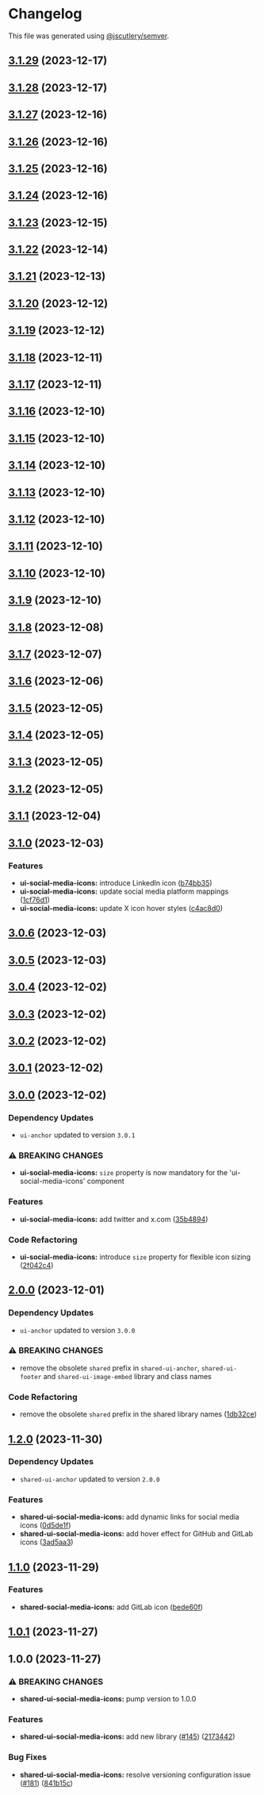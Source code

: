 # Changelog

This file was generated using [@jscutlery/semver](https://github.com/jscutlery/semver).

## [3.1.29](https://github.com/tuffz/tuffz-nx-workspace/compare/ui-social-media-icons-3.1.28...ui-social-media-icons-3.1.29) (2023-12-17)

## [3.1.28](https://github.com/tuffz/tuffz-nx-workspace/compare/ui-social-media-icons-3.1.27...ui-social-media-icons-3.1.28) (2023-12-17)

## [3.1.27](https://github.com/tuffz/tuffz-nx-workspace/compare/ui-social-media-icons-3.1.26...ui-social-media-icons-3.1.27) (2023-12-16)

## [3.1.26](https://github.com/tuffz/tuffz-nx-workspace/compare/ui-social-media-icons-3.1.25...ui-social-media-icons-3.1.26) (2023-12-16)

## [3.1.25](https://github.com/tuffz/tuffz-nx-workspace/compare/ui-social-media-icons-3.1.24...ui-social-media-icons-3.1.25) (2023-12-16)

## [3.1.24](https://github.com/tuffz/tuffz-nx-workspace/compare/ui-social-media-icons-3.1.23...ui-social-media-icons-3.1.24) (2023-12-16)

## [3.1.23](https://github.com/tuffz/tuffz-nx-workspace/compare/ui-social-media-icons-3.1.22...ui-social-media-icons-3.1.23) (2023-12-15)

## [3.1.22](https://github.com/tuffz/tuffz-nx-workspace/compare/ui-social-media-icons-3.1.21...ui-social-media-icons-3.1.22) (2023-12-14)

## [3.1.21](https://github.com/tuffz/tuffz-nx-workspace/compare/ui-social-media-icons-3.1.20...ui-social-media-icons-3.1.21) (2023-12-13)

## [3.1.20](https://github.com/tuffz/tuffz-nx-workspace/compare/ui-social-media-icons-3.1.19...ui-social-media-icons-3.1.20) (2023-12-12)

## [3.1.19](https://github.com/tuffz/tuffz-nx-workspace/compare/ui-social-media-icons-3.1.18...ui-social-media-icons-3.1.19) (2023-12-12)

## [3.1.18](https://github.com/tuffz/tuffz-nx-workspace/compare/ui-social-media-icons-3.1.17...ui-social-media-icons-3.1.18) (2023-12-11)

## [3.1.17](https://github.com/tuffz/tuffz-nx-workspace/compare/ui-social-media-icons-3.1.16...ui-social-media-icons-3.1.17) (2023-12-11)

## [3.1.16](https://github.com/tuffz/tuffz-nx-workspace/compare/ui-social-media-icons-3.1.15...ui-social-media-icons-3.1.16) (2023-12-10)

## [3.1.15](https://github.com/tuffz/tuffz-nx-workspace/compare/ui-social-media-icons-3.1.14...ui-social-media-icons-3.1.15) (2023-12-10)

## [3.1.14](https://github.com/tuffz/tuffz-nx-workspace/compare/ui-social-media-icons-3.1.13...ui-social-media-icons-3.1.14) (2023-12-10)

## [3.1.13](https://github.com/tuffz/tuffz-nx-workspace/compare/ui-social-media-icons-3.1.12...ui-social-media-icons-3.1.13) (2023-12-10)

## [3.1.12](https://github.com/tuffz/tuffz-nx-workspace/compare/ui-social-media-icons-3.1.11...ui-social-media-icons-3.1.12) (2023-12-10)

## [3.1.11](https://github.com/tuffz/tuffz-nx-workspace/compare/ui-social-media-icons-3.1.10...ui-social-media-icons-3.1.11) (2023-12-10)

## [3.1.10](https://github.com/tuffz/tuffz-nx-workspace/compare/ui-social-media-icons-3.1.9...ui-social-media-icons-3.1.10) (2023-12-10)

## [3.1.9](https://github.com/tuffz/tuffz-nx-workspace/compare/ui-social-media-icons-3.1.8...ui-social-media-icons-3.1.9) (2023-12-10)

## [3.1.8](https://github.com/tuffz/tuffz-nx-workspace/compare/ui-social-media-icons-3.1.7...ui-social-media-icons-3.1.8) (2023-12-08)

## [3.1.7](https://github.com/tuffz/tuffz-nx-workspace/compare/ui-social-media-icons-3.1.6...ui-social-media-icons-3.1.7) (2023-12-07)

## [3.1.6](https://github.com/tuffz/tuffz-nx-workspace/compare/ui-social-media-icons-3.1.5...ui-social-media-icons-3.1.6) (2023-12-06)

## [3.1.5](https://github.com/tuffz/tuffz-nx-workspace/compare/ui-social-media-icons-3.1.4...ui-social-media-icons-3.1.5) (2023-12-05)

## [3.1.4](https://github.com/tuffz/tuffz-nx-workspace/compare/ui-social-media-icons-3.1.3...ui-social-media-icons-3.1.4) (2023-12-05)

## [3.1.3](https://github.com/tuffz/tuffz-nx-workspace/compare/ui-social-media-icons-3.1.2...ui-social-media-icons-3.1.3) (2023-12-05)

## [3.1.2](https://github.com/tuffz/tuffz-nx-workspace/compare/ui-social-media-icons-3.1.1...ui-social-media-icons-3.1.2) (2023-12-05)

## [3.1.1](https://github.com/tuffz/tuffz-nx-workspace/compare/ui-social-media-icons-3.1.0...ui-social-media-icons-3.1.1) (2023-12-04)

## [3.1.0](https://github.com/tuffz/tuffz-nx-workspace/compare/ui-social-media-icons-3.0.6...ui-social-media-icons-3.1.0) (2023-12-03)


### Features

* **ui-social-media-icons:** introduce LinkedIn icon ([b74bb35](https://github.com/tuffz/tuffz-nx-workspace/commit/b74bb358aeba0ddd7b2eb87d998e4fa3e3a3220b))
* **ui-social-media-icons:** update social media platform mappings ([1cf76d1](https://github.com/tuffz/tuffz-nx-workspace/commit/1cf76d17c0aae791107c4a961122dc21825b91f6))
* **ui-social-media-icons:** update X icon hover styles ([c4ac8d0](https://github.com/tuffz/tuffz-nx-workspace/commit/c4ac8d0f85190c745daedffa288fece3e143c58b))

## [3.0.6](https://github.com/tuffz/tuffz-nx-workspace/compare/ui-social-media-icons-3.0.5...ui-social-media-icons-3.0.6) (2023-12-03)

## [3.0.5](https://github.com/tuffz/tuffz-nx-workspace/compare/ui-social-media-icons-3.0.4...ui-social-media-icons-3.0.5) (2023-12-03)

## [3.0.4](https://github.com/tuffz/tuffz-nx-workspace/compare/ui-social-media-icons-3.0.3...ui-social-media-icons-3.0.4) (2023-12-02)

## [3.0.3](https://github.com/tuffz/tuffz-nx-workspace/compare/ui-social-media-icons-3.0.2...ui-social-media-icons-3.0.3) (2023-12-02)

## [3.0.2](https://github.com/tuffz/tuffz-nx-workspace/compare/ui-social-media-icons-3.0.1...ui-social-media-icons-3.0.2) (2023-12-02)

## [3.0.1](https://github.com/tuffz/tuffz-nx-workspace/compare/ui-social-media-icons-3.0.0...ui-social-media-icons-3.0.1) (2023-12-02)

## [3.0.0](https://github.com/tuffz/tuffz-nx-workspace/compare/ui-social-media-icons-2.0.0...ui-social-media-icons-3.0.0) (2023-12-02)

### Dependency Updates

* `ui-anchor` updated to version `3.0.1`

### ⚠ BREAKING CHANGES

* **ui-social-media-icons:** `size` property is now mandatory for the 'ui-social-media-icons' component

### Features

* **ui-social-media-icons:** add twitter and x.com ([35b4894](https://github.com/tuffz/tuffz-nx-workspace/commit/35b4894130afa2e70c5db8bc09ddb994165f1818))


### Code Refactoring

* **ui-social-media-icons:** introduce `size` property for flexible icon sizing ([2f042c4](https://github.com/tuffz/tuffz-nx-workspace/commit/2f042c4a04cf37a6fddfd8ee2642dde4f4590704))

## [2.0.0](https://github.com/tuffz/tuffz-nx-workspace/compare/ui-social-media-icons-1.2.0...ui-social-media-icons-2.0.0) (2023-12-01)

### Dependency Updates

* `ui-anchor` updated to version `3.0.0`

### ⚠ BREAKING CHANGES

* remove the obsolete `shared` prefix in `shared-ui-anchor`, `shared-ui-footer` and `shared-ui-image-embed` library and class names

### Code Refactoring

* remove the obsolete `shared` prefix in the shared library names ([1db32ce](https://github.com/tuffz/tuffz-nx-workspace/commit/1db32ce775fab41bbf2c5e837ef307af32269b76))

## [1.2.0](https://github.com/tuffz/tuffz-nx-workspace/compare/ui-social-media-icons-1.1.0...ui-social-media-icons-1.2.0) (2023-11-30)

### Dependency Updates

* `shared-ui-anchor` updated to version `2.0.0`

### Features

* **shared-ui-social-media-icons:** add dynamic links for social media icons ([0d5de1f](https://github.com/tuffz/tuffz-nx-workspace/commit/0d5de1fb818e8fe359c7f2876384e62874647bbb))
* **shared-ui-social-media-icons:** add hover effect for GitHub and GitLab icons ([3ad5aa3](https://github.com/tuffz/tuffz-nx-workspace/commit/3ad5aa31c8688ae03ac26a38d9e864bf7c4b3929))

## [1.1.0](https://github.com/tuffz/tuffz-nx-workspace/compare/ui-social-media-icons-1.0.1...ui-social-media-icons-1.1.0) (2023-11-29)


### Features

* **shared-social-media-icons:** add GitLab icon ([bede60f](https://github.com/tuffz/tuffz-nx-workspace/commit/bede60f879127822f53e41ffc7104dea39551f32))

## [1.0.1](https://github.com/tuffz/tuffz-nx-workspace/compare/ui-social-media-icons-1.0.0...ui-social-media-icons-1.0.1) (2023-11-27)

## 1.0.0 (2023-11-27)


### ⚠ BREAKING CHANGES

* **shared-ui-social-media-icons:** pump version to 1.0.0

### Features

* **shared-ui-social-media-icons:** add new library ([#145](https://github.com/tuffz/tuffz-nx-workspace/issues/145)) ([2173442](https://github.com/tuffz/tuffz-nx-workspace/commit/2173442e25fbdf20729cf646a19f6499462f9052))


### Bug Fixes

* **shared-ui-social-media-icons:** resolve versioning configuration issue ([#181](https://github.com/tuffz/tuffz-nx-workspace/issues/181)) ([841b15c](https://github.com/tuffz/tuffz-nx-workspace/commit/841b15cea38322a264e290b40cae55128a2877b2))
